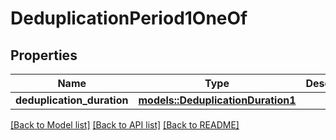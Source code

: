 # DeduplicationPeriod1OneOf

## Properties

Name | Type | Description | Notes
------------ | ------------- | ------------- | -------------
**deduplication_duration** | [**models::DeduplicationDuration1**](DeduplicationDuration1.md) |  | 

[[Back to Model list]](../README.md#documentation-for-models) [[Back to API list]](../README.md#documentation-for-api-endpoints) [[Back to README]](../README.md)


